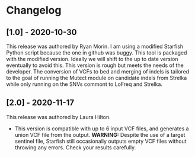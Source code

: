 # Changelog

## [1.0] - 2020-10-30

This release was authored by Ryan Morin.
I am using a modified Starfish Python script because the one in github was buggy. This tool is packaged with the modified version. Ideally we will shift to the up to date version eventually to avoid this. This version is rough but meets the needs of the developer. 
The conversion of VCFs to bed and merging of indels is tailored to the goal of running the Mutect module on candidate indels from Strelka while only running on the SNVs commont to LoFreq and Strelka.

## [2.0] - 2020-11-17

This release was authored by Laura Hilton. 

 - This version is compatible with up to 6 input VCF files, and generates a union VCF file from the output. 
 **WARNING:** Despite the use of a target sentinel file, Starfish still occasionally outputs empty VCF files without throwing any errors. Check your results carefully. 